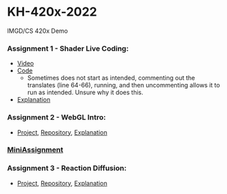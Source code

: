 # KH-420x-2022

IMGD/CS 420x Demo

### Assignment 1 - Shader Live Coding: ###
- [Video](https://youtu.be/JrURVnlG188)
- [Code](https://github.com/kerneylh/KH-420x-2022/blob/main/Assignment1.frag)
  - Sometimes does not start as intended, commenting out the translates (line 64-66), running, and then uncommenting allows it to run as intended. Unsure why it does this.
- [Explanation](https://docs.google.com/document/d/16gjXNjMw0OJwZyGNLabLOhzOX1HRJv93IQZ0bjCqsEw/edit?usp=sharing)

### Assignment 2 - WebGL Intro: ###
- [Project](https://kerneylh.github.io/Graphics-Pages/assignment2.html), [Repository](https://github.com/kerneylh/KH-420x-2022/tree/main/Assignment2), [Explanation](https://docs.google.com/document/d/13cDIU93MZ4FINzJk-YVshrT1IWFMDI9nENcm8w5Tlu0/edit?usp=sharing)

### [MiniAssignment](https://kerneylh.github.io/Graphics-Pages/miniAssignment.html) ###

### Assignment 3 - Reaction Diffusion: ###
- [Project](https://kerneylh.github.io/Graphics-Pages/assignment3.html), [Repository](https://kerneylh.github.io/Graphics-Pages/assignment3.html), [Explanation](https://docs.google.com/document/d/1W7aZjSnaqDELzcFE9jHcGlXPz8gkbdjpjyYHiBQiML4/edit?usp=sharing)
